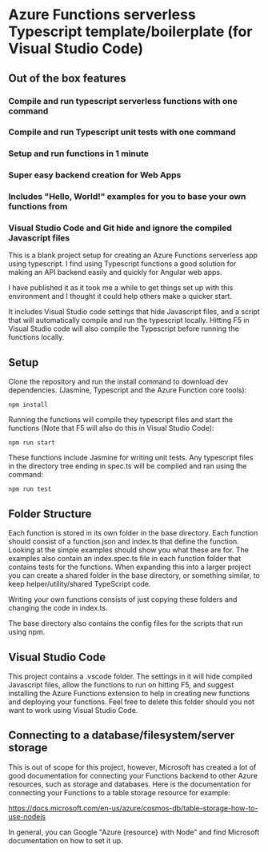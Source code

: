 # Azure Functions serverless Typescript template/boilerplate (for Visual Studio Code)

## Out of the box features

### Compile and run typescript serverless functions with one command

### Compile and run Typescript unit tests with one command

### Setup and run functions in 1 minute

### Super easy backend creation for Web Apps

### Includes "Hello, World!" examples for you to base your own functions from

### Visual Studio Code and Git hide and ignore the compiled Javascript files

This is a blank project setup for creating an Azure Functions serverless app using typescript. I find using Typescript functions a good solution for making an API backend easily and quickly for Angular web apps.

I have published it as it took me a while to get things set up with this environment and I thought it could help others make a quicker start.

It includes Visual Studio code settings that hide Javascript files, and a script that will automatically compile and run the typescript locally. Hitting F5 in Visual Studio code will also compile the Typescript before running the functions locally.

## Setup

Clone the repository and run the install command to download dev dependencies. (Jasmine, Typescript and the Azure Function core tools):

`npm install`

Running the functions will compile they typescript files and start the functions (Note that F5 will also do this in Visual Studio Code):

`npm run start`

These functions include Jasmine for writing unit tests. Any typescript files in the directory tree ending in spec.ts will be compiled and ran using the command:

`npm run test`

## Folder Structure

Each function is stored in its own folder in the base directory. Each function should consist of a function.json and index.ts that define the function. Looking at the simple examples should show you what these are for. The examples also contain an index.spec.ts file in each function folder that contains tests for the functions. When expanding this into a larger project you can create a shared folder in the base directory, or something similar, to keep helper/utility/shared TypeScript code.

Writing your own functions consists of just copying these folders and changing the code in index.ts.

The base directory also contains the config files for the scripts that run using npm.

## Visual Studio Code

This project contains a .vscode folder. The settings in it will hide compiled Javascript files, allow the functions to run on hitting F5, and suggest installing the Azure Functions extension to help in creating new functions and deploying your functions. Feel free to delete this folder should you not want to work using Visual Studio Code.

## Connecting to a database/filesystem/server storage

This is out of scope for this project, however, Microsoft has created a lot of good documentation for connecting your Functions backend to other Azure resources, such as storage and databases. Here is the documentation for connecting your Functions to a table storage resource for example:

https://docs.microsoft.com/en-us/azure/cosmos-db/table-storage-how-to-use-nodejs

In general, you can Google "Azure {resource} with Node" and find Microsoft documentation on how to set it up.
